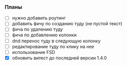 ### Планы
- [ ] нужно добавить роутинг
- [ ] добавить фичу по созданию туду (не пустой текст)
- [ ] фича по удалению туду 
- [ ] фича по добавлению колонки
- [ ] dnd перенос туду в следующую колонку
- [ ] редактирование туду по клику на нее
- [ ] использование FSD
- [x] обновить витест до последней версии 1.4.0
